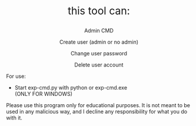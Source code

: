 <p align="center" style="font-size: 28px;">this tool can: </p>

<p align="center">Admin CMD</p>
<p align="center">Create user (admin or no admin)</p>
<p align="center">Change user password</p>
<p align="center">Delete user account</p>
 
For use: <br>

- Start exp-cmd.py with python or exp-cmd.exe <br>
(ONLY FOR WINDOWS) <br>

Please use this program only for educational purposes.
It is not meant to be used in any malicious way, and I decline any responsibility for what you do with it.
